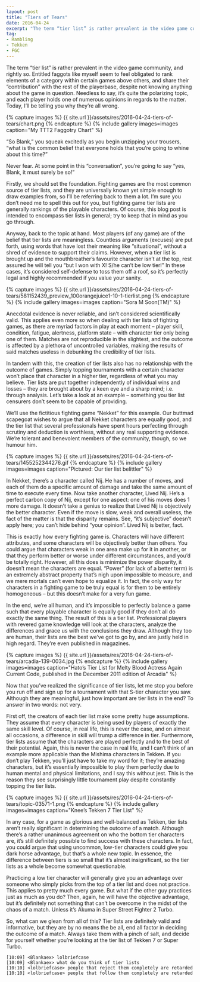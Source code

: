 ```yaml
---
layout: post
title: "Tiers of Tears"
date: 2016-04-24
excerpt: "The term “tier list” is rather prevalent in the video game community, and rightly so. Today, I’ll be telling you why they’re all wrong."
tag:
- Rambling
- Tekken
- FGC
---
```


The term “tier list” is rather prevalent in the video game community, and rightly so. Entitled faggots like myself seem to feel obligated to rank elements of a category within certain games above others, and share their “contribution” with the rest of the playerbase, despite not knowing anything about the game in question. Needless to say, it’s quite the polarizing topic, and each player holds one of numerous opinions in regards to the matter. Today, I’ll be telling you why they’re all wrong.

{% capture images %}
    {{ site.url }}/assets/res/2016-04-24-tiers-of-tears/chart.png
{% endcapture %}
{% include gallery images=images caption="My TTT2 Faggotry Chart" %}

“So Blank,” you squeak excitedly as you begin unzipping your trousers, “what is the common belief that everyone holds that you’re going to whine about this time?”

Never fear. At some point in this “conversation”, you’re going to say “yes, Blank, it must surely be so!”

Firstly, we should set the foundation. Fighting games are the most common source of tier lists, and they are universally known yet simple enough to draw examples from, so I’ll be referring back to them a lot. I’m sure you don’t need me to spell this out for you, but fighting game tier lists are generally rankings of the playable characters. Of course, this blog post is intended to encompass tier lists in general; try to keep that in mind as you go through.

Anyway, back to the topic at hand. Most players (of any game) are of the belief that tier lists are meaningless. Countless arguments (excuses) are put forth, using words that have lost their meaning like “situational”, without a shred of evidence to support their claims. However, when a tier list is brought up and the mouthbreather’s favourite character isn’t at the top, rest assured he will tell you “but I won with X! S/he can’t be low tier!” In these cases, it’s considered self-defense to toss them off a roof, so it’s perfectly legal and highly recommended if you value your sanity.

{% capture images %}
    {{ site.url }}/assets/res/2016-04-24-tiers-of-tears/581152439_preview_100orangejuice1-10-1-tierlist.png
{% endcapture %}
{% include gallery images=images caption="Sora M Soon(TM)" %}

Anecdotal evidence is never reliable, and isn’t considered scientifically valid. This applies even more so when dealing with tier lists of fighting games, as there are myriad factors in play at each moment – player skill, condition, fatigue, alertness, platform state – with character tier only being one of them. Matches are not reproducible in the slightest, and the outcome is affected by a plethora of uncontrolled variables, making the results of said matches useless in debunking the credibility of tier lists.

In tandem with this, the creation of tier lists also has no relationship with the outcome of games. Simply topping tournaments with a certain character won’t place that character in a higher tier, regardless of what you may believe. Tier lists are put together independently of individual wins and losses – they are brought about by a keen eye and a sharp mind; i.e. through analysis. Let’s take a look at an example – something you tier list censurers don’t seem to be capable of providing.

We’ll use the fictitious fighting game “Nekket” for this example. Our buttmad scapegoat wishes to argue that all Nekket characters are equally good, and the tier list that several professionals have spent hours perfecting through scrutiny and deduction is worthless, without any real supporting evidence. We’re tolerant and benevolent members of the community, though, so we humour him.

{% capture images %}
    {{ site.url }}/assets/res/2016-04-24-tiers-of-tears/1455252344276.gif
{% endcapture %}
{% include gallery images=images caption="Pictured: Our tier list belittler" %}

In Nekket, there’s a character called Nij. He has a number of moves, and each of them do a specific amount of damage and take the same amount of time to execute every time. Now take another character, Lived Nij. He’s a perfect carbon copy of Nij, except for one aspect: one of his moves does 1 more damage. It doesn’t take a genius to realize that Lived Nij is objectively the better character. Even if the move is slow, weak and overall useless, the fact of the matter is that the disparity remains. See, “it’s subjective” doesn’t apply here; you can’t hide behind “your opinion”. Lived Nij is better, fact.

This is exactly how every fighting game is. Characters will have different attributes, and some characters will be objectively better than others. You could argue that characters weak in one area make up for it in another, or that they perform better or worse under different circumstances, and you’d be totally right. However, all this does is minimize the power disparity, it doesn’t mean the characters are equal. “Power” (for lack of a better term) is an extremely abstract property that’s nigh upon impossible to measure, and we mere mortals can’t even hope to equalize it. In fact, the only way for characters in a fighting game to be truly equal is for them to be entirely homogeneous – but this doesn’t make for a very fun game.

In the end, we’re all human, and it’s impossible to perfectly balance a game such that every playable character is equally good if they don’t all do exactly the same thing. The result of this is a tier list. Professional players with revered game knowledge will look at the characters, analyze the differences and grace us with the conclusions they draw. Although they too are human, their lists are the best we’ve got to go by, and are justly held in high regard. They’re even published in magazines.

{% capture images %}
    {{ site.url }}/assets/res/2016-04-24-tiers-of-tears/arcadia-139-0034.jpg
{% endcapture %}
{% include gallery images=images caption="Hato’s Tier List for Melty Blood Actress Again Current Code, published in the December 2011 edition of Arcadia" %}

Now that you’ve realized the significance of tier lists, let me stop you before you run off and sign up for a tournament with that S-tier character you saw. Although they are meaningful, just how important are tier lists in the end? To answer in two words: not very.

First off, the creators of each tier list make some pretty huge assumptions. They assume that every character is being used by players of exactly the same skill level. Of course, in real life, this is never the case, and on almost all occasions, a difference in skill will trump a difference in tier. Furthermore, tier lists assume that the characters are played perfectly and to the best of their potential. Again, this is never the case in real life, and I can’t think of an example more applicable than the Mishima characters in Tekken. If you don’t play Tekken, you’ll just have to take my word for it; they’re amazing characters, but it’s essentially impossible to play them perfectly due to human mental and physical limitations, and I say this without jest. This is the reason they see surprisingly little tournament play despite constantly topping the tier lists.

{% capture images %}
    {{ site.url }}/assets/res/2016-04-24-tiers-of-tears/topic-03571-1.png
{% endcapture %}
{% include gallery images=images caption="Knee’s Tekken 7 Tier List" %}

In any case, for a game as glorious and well-balanced as Tekken, tier lists aren’t really significant in determining the outcome of a match. Although there’s a rather unanimous agreement on who the bottom tier characters are, it’s still definitely possible to find success with these characters. In fact, you could argue that using uncommon, low-tier characters could give you dark horse advantage, but that’s a whole new topic. In essence, the difference between tiers is so small that it’s almost insignificant, so the tier lists as a whole become somewhat questionable.

Practicing a low tier character will generally give you an advantage over someone who simply picks from the top of a tier list and does not practice. This applies to pretty much every game. But what if the other guy practices just as much as you do? Then, again, he will have the objective advantage, but it’s definitely not something that can’t be overcome in the midst of the chaos of a match. Unless it’s Akuma in Super Street Fighter 2 Turbo.

So, what can we glean from all of this? Tier lists are definitely valid and informative, but they are by no means the be all, end all factor in deciding the outcome of a match. Always take them with a pinch of salt, and decide for yourself whether you’re looking at the tier list of Tekken 7 or Super Turbo.

```
[10:09] <Blankaex> lolbriefcase
[10:09] <Blankaex> what do you think of tier lists
[10:10] <lolbriefcase> people that reject them completely are retarded
[10:10] <lolbriefcase> people that follow them completely are retarded
```
